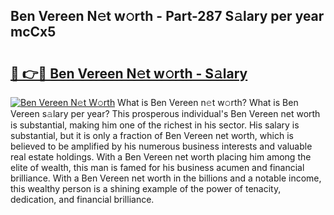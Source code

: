 ## Ben Vereen N𝚎t w𝚘rth - Part-287 S𝚊lary per year mcCx5

# <h2><a href="http://gc2foon.nevu.top/?p=Ben+Vereen">🔗 👉🔴 Ben Vereen N𝚎t w𝚘rth - S𝚊lary</a></h2>

[![Ben Vereen N𝚎t W𝚘rth](https://i.imgur.com/Oavwk0R.jpeg)](http://gc2foon.nevu.top/?p=Ben+Vereen)
What is Ben Vereen n𝚎t w𝚘rth? What is Ben Vereen s𝚊lary per year?
This prosperous individual's Ben Vereen net worth is substantial, making him one of the richest in his sector. His salary is substantial, but it is only a fraction of Ben Vereen net worth, which is believed to be amplified by his numerous business interests and valuable real estate holdings. With a Ben Vereen net worth placing him among the elite of wealth, this man is famed for his business acumen and financial brilliance. With a Ben Vereen net worth in the billions and a notable income, this wealthy person is a shining example of the power of tenacity, dedication, and financial brilliance.

